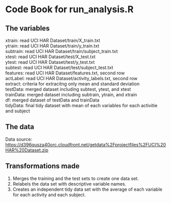 # Code Book for run_analysis.R
## The variables
xtrain: read UCI HAR Dataset/train/X_train.txt <br />
ytrain: read UCI HAR Dataset/train/y_train.txt <br />
subtrain: read UCI HAR Dataset/train/subject_train.txt <br />
xtest: read UCI HAR Dataset/test/X_test.txt <br />
ytest: read UCI HAR Dataset/test/y_test.txt <br />
subtest: read UCI HAR Dataset/test/subject_test.txt <br />
features: read UCI HAR Dataset/features.txt, second row <br />
actLabel: read UCI HAR Dataset/activity_labels.txt, second row <br />
extract: criteria for extracitng only mean and standard deviation <br />
testData: merged dataset including subtest, ytest, and xtest <br />
trainData: merged dataset including subtrain, ytrain, and xtrain <br />
df: merged dataset of testData and trainData <br />
tidyData: final tidy dataset with mean of each variables for each activitie and subject <br />

## The data
Data source: https://d396qusza40orc.cloudfront.net/getdata%2Fprojectfiles%2FUCI%20HAR%20Dataset.zip

## Transformations made
1. Merges the training and the test sets to create one data set. <br />
2. Relabels the data set with descriptive variable names. <br />
3. Creates an independent tidy data set with the average of each variable for each activity and each subject. <br />

